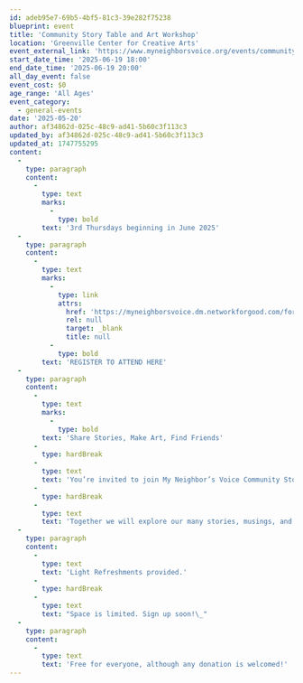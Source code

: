 ```yaml
---
id: adeb95e7-69b5-4bf5-81c3-39e282f75238
blueprint: event
title: 'Community Story Table and Art Workshop'
location: 'Greenville Center for Creative Arts'
event_external_link: 'https://www.myneighborsvoice.org/events/community-story-table-art-gcca'
start_date_time: '2025-06-19 18:00'
end_date_time: '2025-06-19 20:00'
all_day_event: false
event_cost: $0
age_range: 'All Ages'
event_category:
  - general-events
date: '2025-05-20'
author: af34862d-025c-48c9-ad41-5b60c3f113c3
updated_by: af34862d-025c-48c9-ad41-5b60c3f113c3
updated_at: 1747755295
content:
  -
    type: paragraph
    content:
      -
        type: text
        marks:
          -
            type: bold
        text: '3rd Thursdays beginning in June 2025'
  -
    type: paragraph
    content:
      -
        type: text
        marks:
          -
            type: link
            attrs:
              href: 'https://myneighborsvoice.dm.networkforgood.com/forms/community-story-table-and-art-workshop-at-gcca'
              rel: null
              target: _blank
              title: null
          -
            type: bold
        text: 'REGISTER TO ATTEND HERE'
  -
    type: paragraph
    content:
      -
        type: text
        marks:
          -
            type: bold
        text: 'Share Stories, Make Art, Find Friends'
      -
        type: hardBreak
      -
        type: text
        text: 'You’re invited to join My Neighbor’s Voice Community Story Table and Art Workshop at Greenville Center for Creative Arts. '
      -
        type: hardBreak
      -
        type: text
        text: 'Together we will explore our many stories, musings, and experiences about how best to live and thrive together in our community. Workshop includes small group storytelling using My Neighbor’s Voice Listening Cards and a guided art project inspired by our stories. No experience is necessary. Everyone is welcome. You’re going to love it!'
  -
    type: paragraph
    content:
      -
        type: text
        text: 'Light Refreshments provided.'
      -
        type: hardBreak
      -
        type: text
        text: "Space is limited. Sign up soon!\_"
  -
    type: paragraph
    content:
      -
        type: text
        text: 'Free for everyone, although any donation is welcomed!'
---
```

